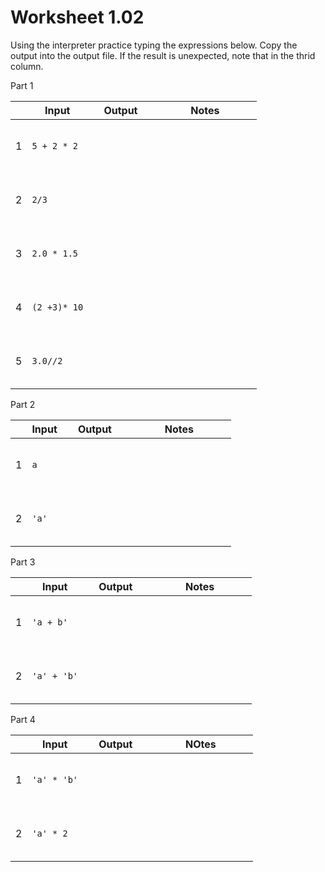 # Worksheet 1.02

Using the interpreter practice typing the expressions below. Copy the output into the output file. If the result is unexpected, note that in the thrid column. 

Part 1

||Input | &nbsp; &nbsp; Output &nbsp; &nbsp;|&nbsp; &nbsp; &nbsp; &nbsp; &nbsp; &nbsp; Notes &nbsp; &nbsp; &nbsp; &nbsp; &nbsp; &nbsp;|
|-| ----| ------- | ----------- |
|1| `5 + 2 * 2` |<br><br><br><br>| | 
|2| `2/3 `|<br><br><br><br>| | 
|3| `2.0 * 1.5`|<br><br><br><br>| | 
|4| `(2 +3)* 10`|<br><br><br><br>| | 
|5| `3.0//2` |<br><br><br><br>| | 


Part 2

||Input | &nbsp; &nbsp; Output &nbsp; &nbsp;|&nbsp; &nbsp; &nbsp; &nbsp; &nbsp; &nbsp; Notes &nbsp; &nbsp; &nbsp; &nbsp; &nbsp; &nbsp;|
|-| ----| ------- | ----------- |
|1| `a` |<br><br><br><br>| | 
|2|`'a'`|<br><br><br><br>| | 

Part 3

||Input | &nbsp; &nbsp; Output &nbsp; &nbsp;|&nbsp; &nbsp; &nbsp; &nbsp; &nbsp; &nbsp; Notes &nbsp; &nbsp; &nbsp; &nbsp; &nbsp; &nbsp;| 
|-| ----| ------- | ----------- |
|1| `'a + b'`|<br><br><br><br>| | 
|2| `'a' + 'b'`|<br><br><br><br>| | 

Part 4

||Input | &nbsp; &nbsp; Output &nbsp; &nbsp;|&nbsp; &nbsp; &nbsp; &nbsp; &nbsp; &nbsp; NOtes &nbsp; &nbsp; &nbsp; &nbsp; &nbsp; &nbsp;| 
|-| ----| ------- | ----------- |
|1| `'a' * 'b'` |<br><br><br><br>| | 
|2| `'a' * 2` |<br><br><br><br>| | 